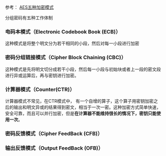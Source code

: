 参考： [AES五种加密模式](https://www.cnblogs.com/starwolf/p/3365834.html)

分组密码有五种工作体制

### 电码本模式（Electronic Codebook Book (ECB)）

这种模式是将整个明文分为若干相同的小段，然后对每一小段进行加密

### 密码分组链接模式（Cipher Block Chaining (CBC)）

这种模式是先将明文切分成若干小段，然后每一小段与初始块或者上一段的密文段进行异或运算后，再与密钥进行加密。  

### 计算器模式（Counter(CTR)）

计算器模式不常见，在CTR模式中， 有一个自增的算子，这个算子用密钥加密之后的输出和明文异或的结果得到密文，相当于一次一密。这种加密方式简单快速，安全可靠，而且可以并行加密，但是**在计算器不能维持很长的情况下，密钥只能使用一次**。

### 密码反馈模式（Cipher FeedBack (CFB)）

### 输出反馈模式（Output FeedBack (OFB)）

